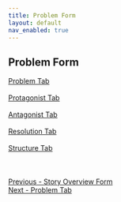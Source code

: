```yaml
---
title: Problem Form
layout: default
nav_enabled: true
---
```

## Problem Form ##
[Problem Tab](Problem_Tab.md) <br/><br/>
[Protagonist Tab](Protagonist_Tab.md) <br/><br/>
[Antagonist Tab](Antagonist_Tab.md) <br/><br/>
[Resolution Tab](Resolution_Tab.md) <br/><br/>
[Structure Tab](Structure_Tab.md) <br/><br/>
 <br/>
 <br/>
[Previous - Story Overview Form](Story_Overview_Form.md) <br/>
[Next - Problem Tab](Problem_Tab.md) <br/>
